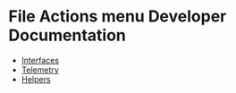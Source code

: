 # File Actions menu Developer Documentation

* [Interfaces](Interfaces.md)
* [Telemetry](Telemetry.md)
* [Helpers](Helpers.md)